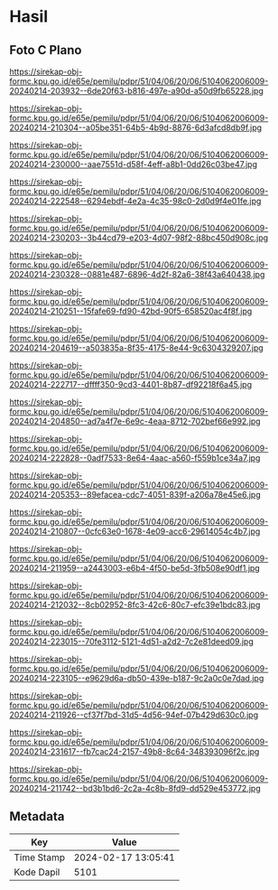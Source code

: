 # Hasil

## Foto C Plano

https://sirekap-obj-formc.kpu.go.id/e65e/pemilu/pdpr/51/04/06/20/06/5104062006009-20240214-203932--6de20f63-b816-497e-a90d-a50d9fb65228.jpg

https://sirekap-obj-formc.kpu.go.id/e65e/pemilu/pdpr/51/04/06/20/06/5104062006009-20240214-210304--a05be351-64b5-4b9d-8876-6d3afcd8db9f.jpg

https://sirekap-obj-formc.kpu.go.id/e65e/pemilu/pdpr/51/04/06/20/06/5104062006009-20240214-230000--aae7551d-d58f-4eff-a8b1-0dd26c03be47.jpg

https://sirekap-obj-formc.kpu.go.id/e65e/pemilu/pdpr/51/04/06/20/06/5104062006009-20240214-222548--6294ebdf-4e2a-4c35-98c0-2d0d9f4e01fe.jpg

https://sirekap-obj-formc.kpu.go.id/e65e/pemilu/pdpr/51/04/06/20/06/5104062006009-20240214-230203--3b44cd79-e203-4d07-98f2-88bc450d908c.jpg

https://sirekap-obj-formc.kpu.go.id/e65e/pemilu/pdpr/51/04/06/20/06/5104062006009-20240214-230328--0881e487-6896-4d2f-82a6-38f43a640438.jpg

https://sirekap-obj-formc.kpu.go.id/e65e/pemilu/pdpr/51/04/06/20/06/5104062006009-20240214-210251--15fafe69-fd90-42bd-90f5-658520ac4f8f.jpg

https://sirekap-obj-formc.kpu.go.id/e65e/pemilu/pdpr/51/04/06/20/06/5104062006009-20240214-204619--a503835a-8f35-4175-8e44-9c6304329207.jpg

https://sirekap-obj-formc.kpu.go.id/e65e/pemilu/pdpr/51/04/06/20/06/5104062006009-20240214-222717--dffff350-9cd3-4401-8b87-df92218f6a45.jpg

https://sirekap-obj-formc.kpu.go.id/e65e/pemilu/pdpr/51/04/06/20/06/5104062006009-20240214-204850--ad7a4f7e-6e9c-4eaa-8712-702bef66e992.jpg

https://sirekap-obj-formc.kpu.go.id/e65e/pemilu/pdpr/51/04/06/20/06/5104062006009-20240214-222828--0adf7533-8e64-4aac-a560-f559b1ce34a7.jpg

https://sirekap-obj-formc.kpu.go.id/e65e/pemilu/pdpr/51/04/06/20/06/5104062006009-20240214-205353--89efacea-cdc7-4051-839f-a206a78e45e6.jpg

https://sirekap-obj-formc.kpu.go.id/e65e/pemilu/pdpr/51/04/06/20/06/5104062006009-20240214-210807--0cfc63e0-1678-4e09-acc6-29614054c4b7.jpg

https://sirekap-obj-formc.kpu.go.id/e65e/pemilu/pdpr/51/04/06/20/06/5104062006009-20240214-211959--a2443003-e6b4-4f50-be5d-3fb508e90df1.jpg

https://sirekap-obj-formc.kpu.go.id/e65e/pemilu/pdpr/51/04/06/20/06/5104062006009-20240214-212032--8cb02952-8fc3-42c6-80c7-efc39e1bdc83.jpg

https://sirekap-obj-formc.kpu.go.id/e65e/pemilu/pdpr/51/04/06/20/06/5104062006009-20240214-223015--70fe3112-5121-4d51-a2d2-7c2e81deed09.jpg

https://sirekap-obj-formc.kpu.go.id/e65e/pemilu/pdpr/51/04/06/20/06/5104062006009-20240214-223105--e9629d6a-db50-439e-b187-9c2a0c0e7dad.jpg

https://sirekap-obj-formc.kpu.go.id/e65e/pemilu/pdpr/51/04/06/20/06/5104062006009-20240214-211926--cf37f7bd-31d5-4d56-94ef-07b429d630c0.jpg

https://sirekap-obj-formc.kpu.go.id/e65e/pemilu/pdpr/51/04/06/20/06/5104062006009-20240214-231617--fb7cac24-2157-49b8-8c64-348393096f2c.jpg

https://sirekap-obj-formc.kpu.go.id/e65e/pemilu/pdpr/51/04/06/20/06/5104062006009-20240214-211742--bd3b1bd6-2c2a-4c8b-8fd9-dd529e453772.jpg


## Metadata

| Key        | Value               |
| ---------- | ------------------- |
| Time Stamp | 2024-02-17 13:05:41 |
| Kode Dapil | 5101                |



